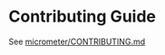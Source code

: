 # Contributing Guide

See [micrometer/CONTRIBUTING.md](https://github.com/micrometer-metrics/micrometer/blob/main/CONTRIBUTING.md)

